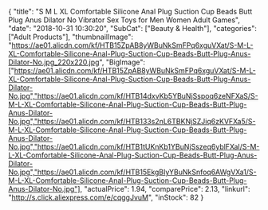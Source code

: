 {
	"title": "S M L XL Comfortable Silicone Anal Plug Suction Cup Beads Butt Plug Anus Dilator No Vibrator Sex Toys for Men Women Adult Games",
	"date": "2018-10-31 10:30:20",
	"SubCat": ["Beauty & Health"],
	"categories": ["Adult Products"],
	"thumbnailImage": "https://ae01.alicdn.com/kf/HTB15ZpAB8yWBuNkSmFPq6xguVXat/S-M-L-XL-Comfortable-Silicone-Anal-Plug-Suction-Cup-Beads-Butt-Plug-Anus-Dilator-No.jpg_220x220.jpg",
	"BigImage": ["https://ae01.alicdn.com/kf/HTB15ZpAB8yWBuNkSmFPq6xguVXat/S-M-L-XL-Comfortable-Silicone-Anal-Plug-Suction-Cup-Beads-Butt-Plug-Anus-Dilator-No.jpg","https://ae01.alicdn.com/kf/HTB14dxvKb5YBuNjSspoq6zeNFXaS/S-M-L-XL-Comfortable-Silicone-Anal-Plug-Suction-Cup-Beads-Butt-Plug-Anus-Dilator-No.jpg","https://ae01.alicdn.com/kf/HTB133s2nL6TBKNjSZJiq6zKVFXa5/S-M-L-XL-Comfortable-Silicone-Anal-Plug-Suction-Cup-Beads-Butt-Plug-Anus-Dilator-No.jpg","https://ae01.alicdn.com/kf/HTB1tUKnKb1YBuNjSszeq6yblFXaI/S-M-L-XL-Comfortable-Silicone-Anal-Plug-Suction-Cup-Beads-Butt-Plug-Anus-Dilator-No.jpg","https://ae01.alicdn.com/kf/HTB15EkgBIyYBuNkSnfoq6AWgVXa1/S-M-L-XL-Comfortable-Silicone-Anal-Plug-Suction-Cup-Beads-Butt-Plug-Anus-Dilator-No.jpg"],
	"actualPrice": 1.94,
	"comparePrice": 2.13,
	"linkurl": "http://s.click.aliexpress.com/e/cqggJvuM",
	"inStock": 82
}
